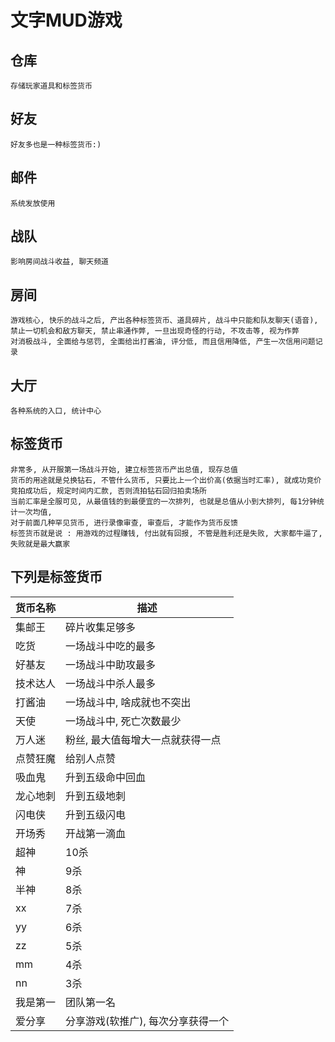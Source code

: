 # 文字MUD游戏
## 仓库 
    存储玩家道具和标签货币
## 好友 
    好友多也是一种标签货币:)
## 邮件
    系统发放使用
## 战队
    影响房间战斗收益, 聊天频道
## 房间 
    游戏核心, 快乐的战斗之后, 产出各种标签货币、道具碎片, 战斗中只能和队友聊天(语音),
    禁止一切机会和敌方聊天, 禁止串通作弊, 一旦出现奇怪的行动, 不攻击等, 视为作弊
    对消极战斗, 全面给与惩罚, 全面给出打酱油, 评分低, 而且信用降低, 产生一次信用问题记录
## 大厅
    各种系统的入口, 统计中心
## 标签货币
    非常多, 从开服第一场战斗开始, 建立标签货币产出总值, 现存总值
    货币的用途就是兑换钻石, 不管什么货币, 只要比上一个出价高(依据当时汇率), 就成功竞价
    竞拍成功后, 规定时间内汇款, 否则流拍钻石回归拍卖场所
    当前汇率是全服可见, 从最值钱的到最便宜的一次排列, 也就是总值从小到大排列, 每1分钟统计一次均值,
    对于前面几种罕见货币, 进行录像审查, 审查后, 才能作为货币反馈
    标签货币就是说 : 用游戏的过程赚钱, 付出就有回报, 不管是胜利还是失败, 大家都牛逼了, 失败就是最大赢家
    
## 下列是标签货币
货币名称|描述
--|--
集邮王|碎片收集足够多
吃货|一场战斗中吃的最多
好基友|一场战斗中助攻最多
技术达人|一场战斗中杀人最多
打酱油|一场战斗中, 啥成就也不突出
天使|一场战斗中, 死亡次数最少
万人迷|粉丝, 最大值每增大一点就获得一点
点赞狂魔|给别人点赞
吸血鬼|升到五级命中回血
龙心地刺|升到五级地刺
闪电侠|升到五级闪电
开场秀|开战第一滴血
超神|10杀
神|9杀
半神|8杀
xx|7杀
yy|6杀
zz|5杀
mm|4杀
nn|3杀
我是第一|团队第一名
爱分享|分享游戏(软推广), 每次分享获得一个
